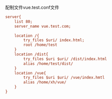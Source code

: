 <!--
 * @Author: 程英明
 * @Date: 2022-07-25 15:21:00
 * @LastEditTime: 2022-07-25 15:21:18
 * @LastEditors: 程英明
 * @Description: 
 * @FilePath: \doc-man\docs\software\nginx\instance\nginxvue.md
 * QQ:504875043@qq.com
-->
配制文件vue.test.conf文件
```ini
server{
	list 80;
	server_name vue.test.com;
	
	location /{
		try_files $uri/ index.html;
		root /home/test
	}
	location /dist{
		try_files $uri $uri/ /dist/index.html
		alias /home/test/dist/
	}
	location /vue{
		try_files $uri $uri/ /vue/index.hmtl
		alias /home/xh/vue/
	}
}
```